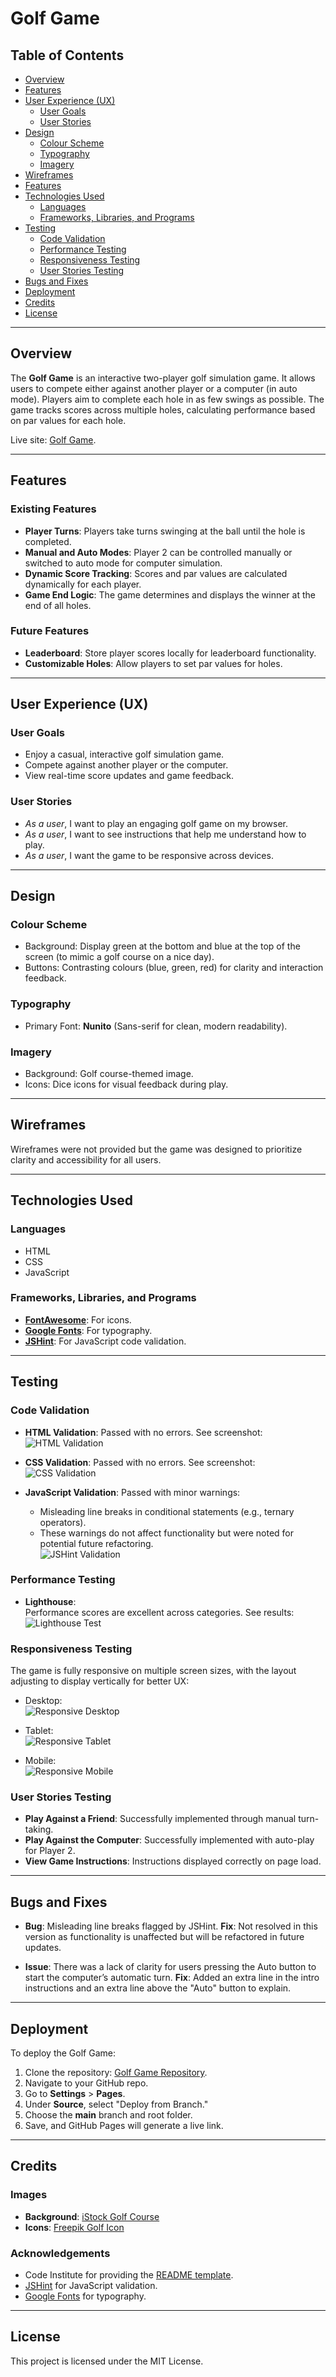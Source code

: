 # Golf Game

## Table of Contents

- [Overview](#overview)
- [Features](#features)
- [User Experience (UX)](#user-experience-ux)
  - [User Goals](#user-goals)
  - [User Stories](#user-stories)
- [Design](#design)
  - [Colour Scheme](#colour-scheme)
  - [Typography](#typography)
  - [Imagery](#imagery)
- [Wireframes](#wireframes)
- [Features](#features)
- [Technologies Used](#technologies-used)
  - [Languages](#languages)
  - [Frameworks, Libraries, and Programs](#frameworks-libraries-and-programs)
- [Testing](#testing)
  - [Code Validation](#code-validation)
  - [Performance Testing](#performance-testing)
  - [Responsiveness Testing](#responsiveness-testing)
  - [User Stories Testing](#user-stories-testing)
- [Bugs and Fixes](#bugs-and-fixes)
- [Deployment](#deployment)
- [Credits](#credits)
- [License](#license)

---

## Overview

The **Golf Game** is an interactive two-player golf simulation game. It allows users to compete either against another player or a computer (in auto mode). Players aim to complete each hole in as few swings as possible. The game tracks scores across multiple holes, calculating performance based on par values for each hole.

Live site: <a href="https://dickiegog.github.io/PP2-2/" target="_blank" rel="noopener noreferrer">Golf Game</a>.

---

## Features

### Existing Features

- **Player Turns**: Players take turns swinging at the ball until the hole is completed.
- **Manual and Auto Modes**: Player 2 can be controlled manually or switched to auto mode for computer simulation.
- **Dynamic Score Tracking**: Scores and par values are calculated dynamically for each player.
- **Game End Logic**: The game determines and displays the winner at the end of all holes.

### Future Features

- **Leaderboard**: Store player scores locally for leaderboard functionality.
- **Customizable Holes**: Allow players to set par values for holes.

---

## User Experience (UX)

### User Goals

- Enjoy a casual, interactive golf simulation game.
- Compete against another player or the computer.
- View real-time score updates and game feedback.

### User Stories

- _As a user_, I want to play an engaging golf game on my browser.
- _As a user_, I want to see instructions that help me understand how to play.
- _As a user_, I want the game to be responsive across devices.

---

## Design

### Colour Scheme

- Background: Display green at the bottom and blue at the top of the screen (to mimic a golf course on a nice day).
- Buttons: Contrasting colours (blue, green, red) for clarity and interaction feedback.

### Typography

- Primary Font: **Nunito** (Sans-serif for clean, modern readability).

### Imagery

- Background: Golf course-themed image.
- Icons: Dice icons for visual feedback during play.

---

## Wireframes

Wireframes were not provided but the game was designed to prioritize clarity and accessibility for all users.

---

## Technologies Used

### Languages

- HTML
- CSS
- JavaScript

### Frameworks, Libraries, and Programs

- **<a href="https://fontawesome.com/" target="_blank">FontAwesome</a>**: For icons.
- **<a href="https://fonts.google.com/" target="_blank">Google Fonts</a>**: For typography.
- **<a href="https://jshint.com/" target="_blank">JSHint</a>**: For JavaScript code validation.

---

## Testing

### Code Validation

- **HTML Validation**: Passed with no errors. See screenshot:  
  ![HTML Validation](assets/images/HTML-validator.png)

- **CSS Validation**: Passed with no errors. See screenshot:  
  ![CSS Validation](assets/images/CSS-validator.png)

- **JavaScript Validation**: Passed with minor warnings:
  - Misleading line breaks in conditional statements (e.g., ternary operators).
  - These warnings do not affect functionality but were noted for potential future refactoring.  
  ![JSHint Validation](assets/images/JSHint-validator.png)

### Performance Testing

- **Lighthouse**:  
  Performance scores are excellent across categories. See results:  
  ![Lighthouse Test](assets/images/Lighthouse-test.png)

### Responsiveness Testing

The game is fully responsive on multiple screen sizes, with the layout adjusting to display vertically for better UX:

- Desktop:  
  ![Responsive Desktop](assets/images/Responsive-desktop.png)

- Tablet:  
  ![Responsive Tablet](assets/images/Responsive-tablet.png)

- Mobile:  
  ![Responsive Mobile](assets/images/Responsive-mobile.png)

### User Stories Testing

- **Play Against a Friend**: Successfully implemented through manual turn-taking.
- **Play Against the Computer**: Successfully implemented with auto-play for Player 2.
- **View Game Instructions**: Instructions displayed correctly on page load.

---

## Bugs and Fixes

- **Bug**: Misleading line breaks flagged by JSHint.
  **Fix**: Not resolved in this version as functionality is unaffected but will be refactored in future updates.
  
- **Issue**: There was a lack of clarity for users pressing the Auto button to start the computer’s automatic turn.
  **Fix**: Added an extra line in the intro instructions and an extra line above the "Auto" button to explain.

---

## Deployment

To deploy the Golf Game:

1. Clone the repository: <a href="https://github.com/dickiegog/PP2-2" target="_blank">Golf Game Repository</a>.
2. Navigate to your GitHub repo.
3. Go to **Settings** > **Pages**.
4. Under **Source**, select "Deploy from Branch."
5. Choose the **main** branch and root folder.
6. Save, and GitHub Pages will generate a live link.

---

## Credits

### Images

- **Background**: <a href="https://www.istockphoto.com/vector/golf-field-with-flag-gm165594199-6744168?phrase=golf+backgrounds" target="_blank">iStock Golf Course</a>
- **Icons**: <a href="https://www.freepik.com/icons/golf" target="_blank">Freepik Golf Icon</a>

### Acknowledgements

- Code Institute for providing the <a href="https://github.com/Code-Institute-Solutions/readme-template" target="_blank">README template</a>.
- <a href="https://jshint.com/" target="_blank">JSHint</a> for JavaScript validation.
- <a href="https://fonts.google.com/" target="_blank">Google Fonts</a> for typography.

---

## License

This project is licensed under the MIT License. 